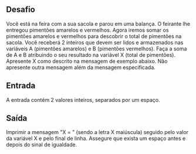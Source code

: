 ## Desafio

Você está na feira com a sua sacola e parou em uma balança. O feirante lhe
entregou pimentões amarelos e vermelhos. Agora iremos somar os pimentões
amarelos e vermelhos para descobrir o total de pimentões na sacola.  Você
receberá 2 inteiros que devem ser lidos e armazenados nas variáveis A
(pimentões amarelos) e B (pimentões vermelhos). Faça a soma de A e B atribuindo
o seu resultado na variável X (total de pimentões). Apresente X como descrito
na mensagem de exemplo abaixo. Não apresente outra mensagem além da mensagem
especificada.

## Entrada

A entrada contém 2 valores inteiros, separados por um espaço.

## Saída

Imprimir a mensagem "X = " (sendo a letra X maiúscula) seguido pelo valor da
variável X e pelo final de linha. Assegure que exista um espaço antes e depois
do sinal de igualdade. 

